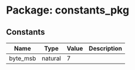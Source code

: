 # Package: constants_pkg

## Constants

| Name     | Type    | Value | Description |
| -------- | ------- | ----- | ----------- |
| byte_msb | natural |  7    |             |

